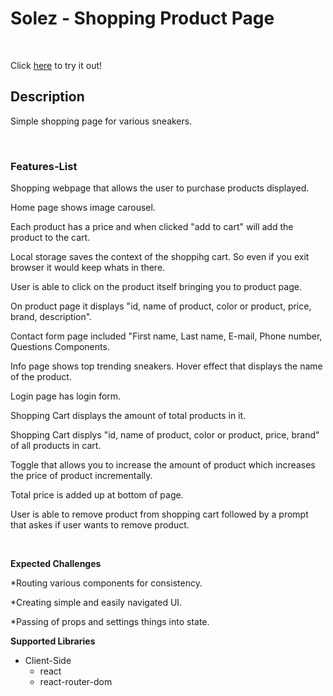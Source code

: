 # Solez - Shopping Product Page

&nbsp;
&nbsp;

Click [here](https://solez-shop.surge.sh/) to try it out!

## Description

Simple shopping page for various sneakers.

&nbsp;
&nbsp;

### Features-List

Shopping webpage that allows the user to purchase products displayed.

Home page shows image carousel.

Each product has a price and when clicked "add to cart" will add the product to the cart.

Local storage saves the context of the shoppihg cart. So even if you exit browser it would keep whats in there.

User is able to click on the product itself bringing you to product page.

On product page it displays "id, name of product, color or product, price, brand, description".

Contact form page included "First name, Last name, E-mail, Phone number, Questions Components.

Info page shows top trending sneakers. Hover effect that displays the name of the product.

Login page has login form.

Shopping Cart displays the amount of total products in it.

Shopping Cart displys "id, name of product, color or product, price, brand" of all products in cart.

Toggle that allows you to increase the amount of product which increases the price of product incrementally.

Total price is added up at bottom of page.

User is able to remove product from shopping cart followed by a prompt that askes if user wants to remove product.

&nbsp;
&nbsp;

**Expected Challenges**

\*Routing various components for consistency.

\*Creating simple and easily navigated UI.

\*Passing of props and settings things into state.

**Supported Libraries**

- Client-Side
  - react
  - react-router-dom
